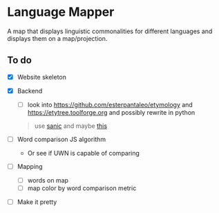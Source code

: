# Language Mapper
A map that displays linguistic commonalities for different languages and displays them on a map/projection.



## To do

- [x] Website skeleton
- [x] Backend
  - [ ] look into https://github.com/esterpantaleo/etymology and https://etytree.toolforge.org and possibly rewrite in python
  > use [sanic](https://sanicframework.org/guide/getting-started.html#hello-world-application) and maybe [this](https://github.com/dkruchinin/sanic-prometheus)
- [ ] Word comparison JS algorithm
  - Or see if UWN is capable of comparing
- [ ] Mapping
  - [ ] words on map
  - [ ] map color by word comparison metric
- [ ] Make it pretty

